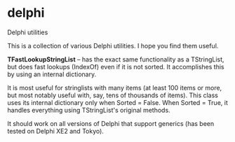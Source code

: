 # delphi

Delphi utilities

This is a collection of various Delphi utilities. I hope you find them useful.

**TFastLookupStringList** – has the exact same functionality as a TStringList,
but does fast lookups (IndexOf) even if it is not sorted.
It accomplishes this by using an internal dictionary.

It is most useful for stringlists with many items (at least 100 items
or more, but most notably useful with, say, tens of thousands of items).
This class uses its internal dictionary only when Sorted = False.
When Sorted = True, it handles everything using TStringList's original methods.

It should work on all versions of Delphi that support generics 
(has been tested on Delphi XE2 and Tokyo).